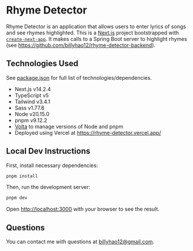 # Rhyme Detector

Rhyme Detector is an application that allows users to enter lyrics of songs and see rhymes highlighted. This is a [Next.js](https://nextjs.org/) project bootstrapped with [`create-next-app`](https://github.com/vercel/next.js/tree/canary/packages/create-next-app). It makes calls to a Spring Boot server to highlight rhymes (see <https://github.com/billyhao12/rhyme-detector-backend>).

## Technologies Used

See [package.json](package.json) for full list of technologies/dependencies.

* Next.js v14.2.4
* TypeScript v5
* Tailwind v3.4.1
* Sass v1.77.8
* Node v20.15.0
* pnpm v9.12.2
* [Volta](https://volta.sh/) to manage versions of Node and pnpm
* Deployed using Vercel at <https://rhyme-detector.vercel.app/>

## Local Dev Instructions

First, install necessary dependencies:

```bash
pnpm install
```

Then, run the development server:

```bash
pnpm dev
```

Open [http://localhost:3000](http://localhost:3000) with your browser to see the result.

## Questions

You can contact me with questions at <billyhao12@gmail.com>.

